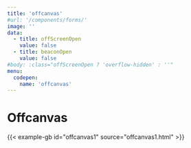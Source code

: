 ```yaml
---
title: 'offcanvas'
#url: '/components/forms/'
image: ''
data:
  - title: offScreenOpen
    value: false
  - title: beaconOpen
    value: false
#body: :class="offScreenOpen ? 'overflow-hidden' : ''"
menu:
  codepen:
    name: 'offcanvas'
---
```


# Offcanvas

{{< example-gb id="offcanvas1" source="offcanvas1.html" >}}
